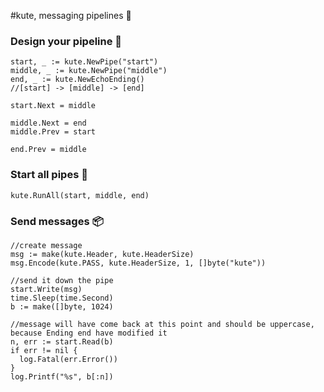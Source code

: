 #kute, messaging pipelines 🚀

### Design your pipeline 🎨
```
start, _ := kute.NewPipe("start")
middle, _ := kute.NewPipe("middle")
end, _ := kute.NewEchoEnding()
//[start] -> [middle] -> [end]

start.Next = middle

middle.Next = end
middle.Prev = start

end.Prev = middle
```
### Start all pipes 💨
```
kute.RunAll(start, middle, end)
```
### Send messages 📦
```
//create message
msg := make(kute.Header, kute.HeaderSize)
msg.Encode(kute.PASS, kute.HeaderSize, 1, []byte("kute"))

//send it down the pipe
start.Write(msg)
time.Sleep(time.Second)
b := make([]byte, 1024)

//message will have come back at this point and should be uppercase, because Ending end have modified it
n, err := start.Read(b)
if err != nil {
  log.Fatal(err.Error())
}
log.Printf("%s", b[:n])
```

